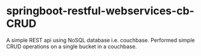 # springboot-restful-webservices-cb-CRUD
A simple REST api using NoSQL database i.e. couchbase. Performed simple CRUD operations on a single bucket in a couchbase.

